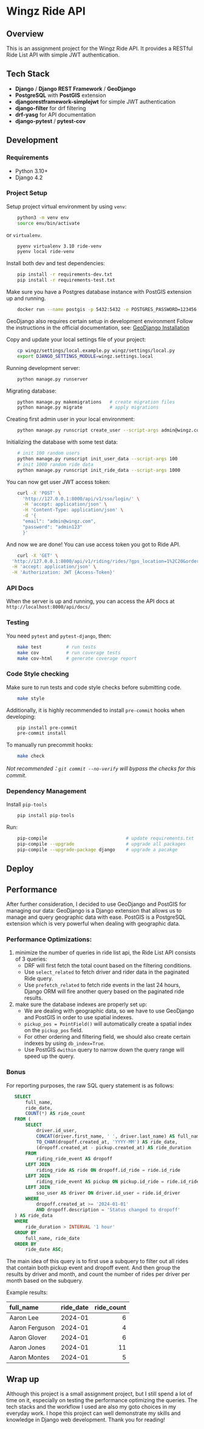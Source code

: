 # Wingz Ride API

## Overview
This is an assignment project for the Wingz Ride API.
It provides a RESTful Ride List API with simple JWT authentication.

## Tech Stack
- **Django** / **Django REST Framework** / **GeoDjango**
- **PostgreSQL** with **PostGIS** extension
- **djangorestframework-simplejwt** for simple JWT authentication
- **django-filter** for drf filtering
- **drf-yasg** for API documentation
- **django-pytest** / **pytest-cov**

## Development
### Requirements
- Python 3.10+
- Django 4.2

### Project Setup
Setup project virtual environment by using `venv`:
```bash
    python3 -m venv env
    source env/bin/activate
```
or `virtualenv`.
```bash
    pyenv virtualenv 3.10 ride-venv
    pyenv local ride-venv
```
Install both dev and test dependencies:
```bash
    pip install -r requirements-dev.txt
    pip install -r requirements-test.txt
```
Make sure you have a Postgres database instance with PostGIS extension up and running.
```bash
    docker run --name postgis -p 5432:5432 -e POSTGRES_PASSWORD=123456 -d postgis/postgis:16-3.4
```
GeoDjango also requires certain setup in development environment
Follow the instructions in the official documentation, see: [GeoDjango Installation](https://docs.djangoproject.com/en/5.1/ref/contrib/gis/install/)

Copy and update your local settings file of your project:
```bash
    cp wingz/settings/local.example.py wingz/settings/local.py
    export DJANGO_SETTINGS_MODULE=wingz.settings.local
```
Running development server:
```bash
    python manage.py runserver
```
Migrating database:
```bash
    python manage.py makemigrations   # create migration files
    python manage.py migrate          # apply migrations
```
Creating first admin user in your local environment:
```bash
    python manage.py runscript create_user --script-args admin@wingz.com admin123 admin
```
Initializing the database with some test data:
```bash
    # init 100 random users
    python manage.py runscript init_user_data --script-args 100
    # init 1000 random ride data
    python manage.py runscript init_ride_data --script-args 1000
```
You can now get user JWT access token:
```bash
    curl -X 'POST' \
      'http://127.0.0.1:8000/api/v1/sso/login/' \
      -H 'accept: application/json' \
      -H 'Content-Type: application/json' \
      -d '{
      "email": "admin@wingz.com",
      "password": "admin123"
      }'
```
And now we are done! You can use access token you got to Ride API.
```bash
    curl -X 'GET' \
  'http://127.0.0.1:8000/api/v1/riding/rides/?gps_location=1%2C20&ordering=distance_to_pickup&distance_within=20' \
  -H 'accept: application/json' \
  -H 'Authorization: JWT {Access-Token}'
```
### API Docs
When the server is up and running, you can access the API docs at `http://localhost:8000/api/docs/`

### Testing

You need `pytest` and `pytest-django`, then:

```bash
    make test         # run tests
    make cov          # run coverage tests
    make cov-html     # generate coverage report
```

### Code Style checking
Make sure to run tests and code style checks before submitting code.

```bash
    make style
```

Additionally, it is highly recommended to install `pre-commit` hooks when developing:
```bash
    pip install pre-commit
    pre-commit install
```
To manually run precommit hooks:
```bash
    make check
```

*Not recommended：`git commit --no-verify` will bypass the checks for this commit.*


### Dependency Management

Install `pip-tools`
```bash
    pip install pip-tools
```

Run:
```bash
    pip-compile                             # update requirements.txt
    pip-compile --upgrade                   # upgrade all packages
    pip-compile --upgrade-package django    # upgrade a pacakge
```

## Deploy


## Performance
After further consideration, I decided to use GeoDjango and PostGIS for managing our data:
GeoDjango is a Django extension that allows us to manage and query geographic data with ease.
PostGIS is a PostgreSQL extension which is very powerful when dealing with geographic data.

### Performance Optimizations:

1. minimize the number of queries in ride list api, the Ride List API consists of 3 queries:
   - DRF will first fetch the total count based on the filtering conditions.
   - Use `select_related` to fetch driver and rider data in the paginated Ride query.
   - Use `prefetch_related` to fetch ride events in the last 24 hours, Django ORM will fire another query based on the paginated ride results.
2. make sure the database indexes are properly set up:
   - We are dealing with geographic data, so we have to use GeoDjango and PostGIS in order to use spatial indexes.
   - `pickup_pos = PointField()` will automatically create a spatial index on the `pickup_pos` field.
   - For other ordering and filtering field, we should also create certain indexes by using `db_index=True`.
   - Use PostGIS `dwithin` query to narrow down the query range will speed up the query.

### Bonus
For reporting purposes, the raw SQL query statement is as follows:
```sql
   SELECT
       full_name,
       ride_date,
       COUNT(*) AS ride_count
   FROM (
       SELECT
           driver.id_user,
           CONCAT(driver.first_name, ' ', driver.last_name) AS full_name,
           TO_CHAR(dropoff.created_at, 'YYYY-MM') AS ride_date,
           (dropoff.created_at - pickup.created_at) AS ride_duration
       FROM
           riding_ride_event AS dropoff
       LEFT JOIN
           riding_ride AS ride ON dropoff.id_ride = ride.id_ride
       LEFT JOIN
           riding_ride_event AS pickup ON pickup.id_ride = ride.id_ride AND pickup.description = 'Status changed to pickup'
       LEFT JOIN
           sso_user AS driver ON driver.id_user = ride.id_driver
       WHERE
           dropoff.created_at >= '2024-01-01'
           AND dropoff.description = 'Status changed to dropoff'
   ) AS ride_data
   WHERE
       ride_duration > INTERVAL '1 hour'
   GROUP BY
       full_name, ride_date
   ORDER BY
       ride_date ASC;
```
The main idea of this query is to first use a subquery to filter out all rides that contain both pickup event and dropoff event.
And then group the results by driver and month, and count the number of rides per driver per month based on the subquery.

Example results:

| full_name      | ride_date | ride_count |
|:---------------| :---: | ---: |
| Aaron Lee      | 2024-01 | 6 |
| Aaron Ferguson | 2024-01 | 4 |
| Aaron Glover   | 2024-01 | 6 |
| Aaron Jones    | 2024-01 | 11 |
| Aaron Montes   | 2024-01 | 5 |

## Wrap up
Although this project is a small assignment project, but I still spend a lot of time on it, especially on testing the performance optimizing the queries. The
tech stacks and the workflow I used are also my goto choices in my everyday work. I hope this project can well demonstrate my skills and knowledge in Django
web development. Thank you for reading!
